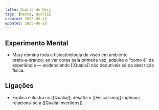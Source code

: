 ```yaml
---
title: Quarto de Mary
tags: [mente, qualia]
created: 2025-08-28
updated: 2025-08-28
---
```


## Experimento Mental
- Mary domina toda a física/biologia da visão em ambiente preto‑e‑branco; ao ver cores pela primeira vez, adquire o “como é” da experiência — evidenciando [[Qualia]] não dedutíveis só da descrição física.

## Ligações
- Explica e ilustra os [[Qualia]]; desafia o [[Fisicalismo]] ingênuo; relaciona-se a [[Qualia Invertidos]].
